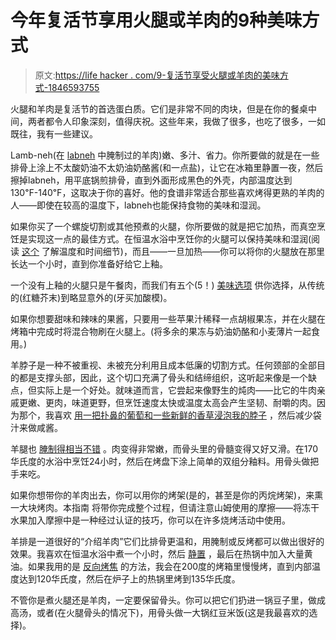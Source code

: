 # 今年复活节享用火腿或羊肉的9种美味方式

> 原文:[https://life hacker . com/9-复活节享受火腿或羊肉的美味方式-1846593755](https://lifehacker.com/9-delicious-ways-to-enjoy-ham-or-lamb-this-easter-1846593755)

火腿和羊肉是复活节的首选蛋白质。它们是非常不同的肉块，但是在你的餐桌中间，两者都令人印象深刻，值得庆祝。这些年来，我做了很多，也吃了很多，一如既往，我有一些建议。

Lamb-neh(在 [labneh](https://skillet.lifehacker.com/how-to-make-your-own-labneh-and-how-to-eat-it-1796785416) 中腌制过的羊肉)嫩、多汁、省力。你所要做的就是在一些排骨上涂上不太酸奶油不太奶油奶酪酱(和一点盐)，让它在冰箱里静置一夜，然后擦掉labneh，用平底锅煎排骨，直到外面形成黑色的外壳，内部温度达到130℉-140℉，这取决于你的喜好。他的食谱非常适合那些喜欢烤得更熟的羊肉的人——即使在较高的温度下，labneh也能保持食物的美味和湿润。

如果你买了一个螺旋切割或其他预煮的火腿，你所要做的就是把它加热，而真空烹饪是实现这一点的最佳方式。在恒温水浴中烹饪你的火腿可以保持美味和湿润(阅读 [这个](https://lifehacker.com/sous-vide-your-holiday-ham-1831204938) 了解温度和时间细节)，而且——一旦加热——你可以将你的火腿放在那里长达一个小时，直到你准备好给它上釉。

一个没有上釉的火腿只是午餐肉，而我们有五个(5！) [美味选项](https://lifehacker.com/5-delicious-glazes-for-your-holiday-ham-1845909905) 供你选择，从传统的(红糖芥末)到略显意外的(牙买加酸模)。

如果你想要甜味和辣味的果酱，只要用一些苹果汁稀释一点胡椒果冻，并在火腿在烤箱中完成时将混合物刷在火腿上。(将多余的果冻与奶油奶酪和小麦薄片一起食用。)

羊脖子是一种不被重视、未被充分利用且成本低廉的切割方式。任何颈部的全部目的都是支撑头部，因此，这个切口充满了骨头和结缔组织，这听起来像是一个缺点，但实际上是一个好处。就味道而言，它尝起来像野生的炖肉——比它的牛肉亲戚更嫩、更肉，味道更野，但烹饪速度太快或温度太高会产生坚韧、耐嚼的肉。因为那个，我喜欢 [用一把扑鼻的葡萄和一些新鲜的香草浸泡我的脖子](https://lifehacker.com/sous-vide-your-lamb-with-grapes-1838948491) ，然后减少袋汁来做咸酱。

羊腿也 [腌制得相当不错](https://lifehacker.com/make-glazed-sous-vide-lamb-shanks-with-only-four-ingred-1833985618) 。肉变得非常嫩，而骨头里的骨髓变得又好又滑。在170华氏度的水浴中烹饪24小时，然后在烤盘下涂上简单的双组分釉料。用骨头做把手来吃。

如果你想带你的羊肉出去，你可以用你的烤架(是的，甚至是你的丙烷烤架)，来熏一大块烤肉。本指南 将带你完成整个过程，但请注意山姆使用的摩擦——将冻干水果加入摩擦中是一种经过认证的技巧，你可以在许多烧烤活动中使用。

羊排是一道很好的“介绍羊肉”它们比排骨更温和，用腌制或反烤都可以做出很好的效果。我喜欢在恒温水浴中煮一个小时，然后 [静置](https://skillet.lifehacker.com/you-actually-should-rest-sous-vide-cooked-meat-1837839472) ，最后在热锅中加入大量黄油。如果我用的是 [反向烤焦](https://skillet.lifehacker.com/how-to-cook-filet-mignon-without-a-sous-vide-circulator-1846498144) 的方法，我会在200度的烤箱里慢慢烤，直到内部温度达到120华氏度，然后在炉子上的热锅里烤到135华氏度。

不管你是煮火腿还是羊肉，一定要保留骨头。你可以把它们扔进一锅豆子里，做成高汤，或者(在火腿骨头的情况下)，用骨头做一大锅红豆米饭(这是我最喜欢的选择)。
